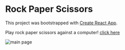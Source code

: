 # Rock Paper Scissors

This project was bootstrapped with [Create React App](https://github.com/facebook/create-react-app).

Play rock paper scissors against a computer! 
<a href="https://maryll-castelino.github.io/rock-paper-scissors" target="_blank">click here</a>

![main page](https://imgur.com/7KAt0Dn.png)
